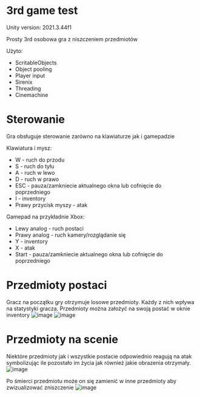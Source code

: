 # 3rd game test
Unity version: 2021.3.44f1

Prosty 3rd osobowa gra z niszczeniem przedmiotów

Użyto:
 - ScritableObjects
 - Object pooling
 - Player input
 - Sirenix
 - Threading
 - Cinemachine

# Sterowanie
Gra obsługuje sterowanie zarówno na klawiaturze jak i gamepadzie

Klawiatura i mysz:
 - W - ruch do przodu
 - S - ruch do tyłu
 - A - ruch w lewo
 - D - ruch w prawo
 - ESC - pauza/zamkniecie aktualnego okna lub cofnięcie do poprzedniego
 - I - inventory
 - Prawy przycisk myszy - atak

Gamepad na przykładnie Xbox:
 - Lewy analog - ruch postaci
 - Prawy analog - ruch kamery/rozglądanie się
 - Y - inventory
 - X - atak
 - Start - pauza/zamkniecie aktualnego okna lub cofnięcie do poprzedniego

# Przedmioty postaci
Gracz na początku gry otrzymuje losowe przedmioty. Każdy z nich wpływa na statystyki gracza. Przedmioty można założyć na swoją postać w oknie inventory
![image](https://github.com/user-attachments/assets/e67791f1-f2c3-4b29-91d9-bbeb614719ec)
![image](https://github.com/user-attachments/assets/8723b9bc-bcb8-4bba-9f6c-7caa0db6dfc9)

# Przedmioty na scenie
Niektóre przedmioty jak i wszystkie postacie odpowiednio reagują na atak symbolizując ile pozostało im życia jak również jakie obrazenia otrzymały.
![image](https://github.com/user-attachments/assets/735be4ef-57ce-41c5-b06e-d2ff56d05328)

Po śmierci przedmiotu może on się zamienić w inne przedmioty aby zwizualizować zniszczenie
![image](https://github.com/user-attachments/assets/d1717c76-ce31-46ec-8be4-60f95d425ffb)




